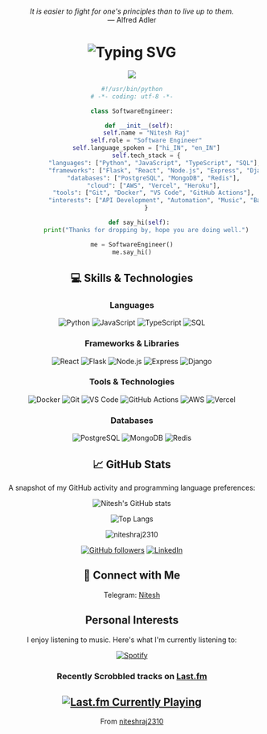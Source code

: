<!-- ADVICE:START -->
<p align="center"><br><i>It is easier to fight for one's principles than to live up to them. </i><br>— Alfred Adler</p>
<!-- ADVICE:END -->

#

<div align="center">

# ![Typing SVG](https://readme-typing-svg.demolab.com?font=Google+Sans&size=45&letterSpacing=-1px&pause=1000&color=F7F7F7&vCenter=true&width=501&height=62&lines=Hey+there!+Nitesh+here.+%F0%9F%91%8B)

<img align="center" src='https://github.githubassets.com/images/mona-whisper.gif'/>

```python
#!/usr/bin/python
# -*- coding: utf-8 -*-

class SoftwareEngineer:

    def __init__(self):
        self.name = "Nitesh Raj"
        self.role = "Software Engineer"
        self.language_spoken = ["hi_IN", "en_IN"]
        self.tech_stack = {
            "languages": ["Python", "JavaScript", "TypeScript", "SQL"],
            "frameworks": ["Flask", "React", "Node.js", "Express", "Django"],
            "databases": ["PostgreSQL", "MongoDB", "Redis"],
            "cloud": ["AWS", "Vercel", "Heroku"],
            "tools": ["Git", "Docker", "VS Code", "GitHub Actions"],
            "interests": ["API Development", "Automation", "Music", "Backend Systems"]
        }

    def say_hi(self):
        print("Thanks for dropping by, hope you are doing well.")

me = SoftwareEngineer()
me.say_hi()
```

## 💻 Skills & Technologies

### Languages
<p>
  <img alt="Python" src="https://img.shields.io/badge/-Python-3776AB?style=flat-square&logo=python&logoColor=white" />
  <img alt="JavaScript" src="https://img.shields.io/badge/-JavaScript-F7DF1E?style=flat-square&logo=javascript&logoColor=black" />
  <img alt="TypeScript" src="https://img.shields.io/badge/-TypeScript-007ACC?style=flat-square&logo=typescript&logoColor=white" />
  <img alt="SQL" src="https://img.shields.io/badge/-SQL-4479A1?style=flat-square&logo=postgresql&logoColor=white" />
</p>

### Frameworks & Libraries
<p>
  <img alt="React" src="https://img.shields.io/badge/-React-45b8d8?style=flat-square&logo=react&logoColor=white" />
  <img alt="Flask" src="https://img.shields.io/badge/-Flask-000000?style=flat-square&logo=flask&logoColor=white" />
  <img alt="Node.js" src="https://img.shields.io/badge/-Node.js-43853d?style=flat-square&logo=Node.js&logoColor=white" />
  <img alt="Express" src="https://img.shields.io/badge/-Express-000000?style=flat-square&logo=express&logoColor=white" />
  <img alt="Django" src="https://img.shields.io/badge/-Django-092E20?style=flat-square&logo=django&logoColor=white" />
</p>

### Tools & Technologies
<p>
  <img alt="Docker" src="https://img.shields.io/badge/-Docker-46a2f1?style=flat-square&logo=docker&logoColor=white" />
  <img alt="Git" src="https://img.shields.io/badge/-Git-F05032?style=flat-square&logo=git&logoColor=white" />
  <img alt="VS Code" src="https://img.shields.io/badge/-VS_Code-007ACC?style=flat-square&logo=visual-studio-code&logoColor=white" />
  <img alt="GitHub Actions" src="https://img.shields.io/badge/-GitHub_Actions-2088FF?style=flat-square&logo=github-actions&logoColor=white" />
  <img alt="AWS" src="https://img.shields.io/badge/-AWS-232F3E?style=flat-square&logo=amazon-aws&logoColor=white" />
  <img alt="Vercel" src="https://img.shields.io/badge/-Vercel-000000?style=flat-square&logo=vercel&logoColor=white" />
</p>

### Databases
<p>
  <img alt="PostgreSQL" src="https://img.shields.io/badge/-PostgreSQL-336791?style=flat-square&logo=postgresql&logoColor=white" />
  <img alt="MongoDB" src="https://img.shields.io/badge/-MongoDB-47A248?style=flat-square&logo=mongodb&logoColor=white" />
  <img alt="Redis" src="https://img.shields.io/badge/-Redis-DC382D?style=flat-square&logo=redis&logoColor=white" />
</p>

## 📈 GitHub Stats

<p>A snapshot of my GitHub activity and programming language preferences:</p>

![Nitesh's GitHub stats](https://github-readme-stats.vercel.app/api?username=niteshraj2310&show_icons=true&theme=radical)

![Top Langs](https://github-readme-stats.vercel.app/api/top-langs/?username=niteshraj2310&layout=compact&theme=radical)

<img src="https://komarev.com/ghpvc/?username=niteshraj2310" alt="niteshraj2310" />

[![GitHub followers](https://img.shields.io/github/followers/niteshraj2310?label=Follow&style=social)](https://github.com/niteshraj2310)
[![LinkedIn](https://img.shields.io/badge/LinkedIn-Connect-blue)](https://www.linkedin.com/in/niteshraj2310/)

## 🔗 Connect with Me

Telegram: [Nitesh](https://nitesh_231.t.me)

## Personal Interests
I enjoy listening to music. Here's what I'm currently listening to:

[![Spotify](https://niteshraj2310.vercel.app/api/spotify?background_color=0d1117&border_color=ffffff)](https://open.spotify.com/user/31q5snghatrgxp4wdimqgjngaeby)

### Recently Scrobbled tracks on [Last.fm](last.fm)
[![Last.fm Currently Playing](https://lastfm-recently-played.vercel.app/api?user=nitesh231)](https://www.last.fm/user/nitesh231)
---
From [niteshraj2310](https://github.com/niteshraj2310)

</div>
